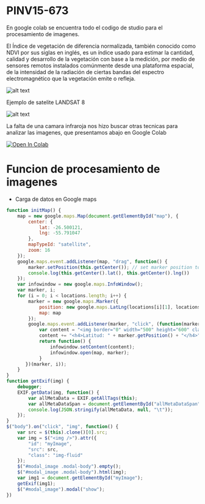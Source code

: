 # PINV15-673

En google colab se encuentra todo el codigo de studio para el procesamiento de imagenes.

El Índice de vegetación de diferencia normalizada, también conocido como NDVI por sus siglas en inglés, es un índice usado para estimar la cantidad, calidad y desarrollo de la vegetación con base a la medición, por medio de sensores remotos instalados comúnmente desde una plataforma espacial, de la intensidad de la radiación de ciertas bandas del espectro electromagnético que la vegetación emite o refleja.

![alt text](https://wikimedia.org/api/rest_v1/media/math/render/svg/d76fc98a8d6c852f9aa4ea36b947e2134d294a3e)

Ejemplo de satelite LANDSAT 8 

![alt text](https://upload.wikimedia.org/wikipedia/commons/thumb/5/57/NDVI_2017-09-10.png/440px-NDVI_2017-09-10.png)

La falta de una camara infraroja nos hizo buscar otras tecnicas para analizar las imagenes, que presentamos abajo en Google Colab

[![Open In Colab](https://colab.research.google.com/assets/colab-badge.svg)](https://colab.research.google.com/gist/edmenciab733/ba995dba7b1a940fe25342acea10309c/pinv.ipynb)




#   Funcion de procesamiento de imagenes

- Carga de datos en Google maps
```javascript
function initMap() {    
    map = new google.maps.Map(document.getElementById("map"), {
        center: {
            lat: -26.500121,
            lng: -55.791047
        },
        mapTypeId: "satellite",
        zoom: 16
    });
    google.maps.event.addListener(map, "drag", function() {
        marker.setPosition(this.getCenter()); // set marker position to map center
        console.log(this.getCenter().lat(), this.getCenter().lng())
    });
    var infowindow = new google.maps.InfoWindow();
    var marker, i;
    for (i = 0; i < locations.length; i++) {
        marker = new google.maps.Marker({
            position: new google.maps.LatLng(locations[i][1], locations[i][2]),
            map: map
        });
        google.maps.event.addListener(marker, "click", (function(marker, i) {
            var content = "<img border="0" width="500" height="600" class="img-fluid" align="Left" src="http://senuelo.net/pinv/DSC04148.JPG"> "
            content += "<h4>Latitud: " + marker.getPosition() + "</h4>"
            return function() {
                infowindow.setContent(content);
                infowindow.open(map, marker);
            }
       })(marker, i));
    }
}
function getExif(img) {
    debugger;
    EXIF.getData(img, function() {
        var allMetaData = EXIF.getAllTags(this);
        var allMetaDataSpan = document.getElementById("allMetaDataSpan");
        console.log(JSON.stringify(allMetaData, null, "\t"));
    });
}
$("body").on("click", "img", function() {
    var src = $(this).clone()[0].src;
    var img = $("<img />").attr({
        "id": "myImage",
        "src": src,
        "class": "img-fluid"
    });
    $("#modal_image .modal-body").empty();
    $("#modal_image .modal-body").html(img);
    var img1 = document.getElementById("myImage");
    getExif(img1);
    $("#modal_image").modal("show");
})
```
